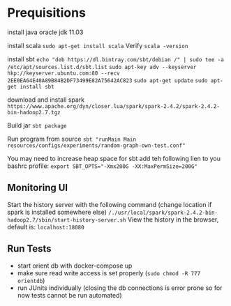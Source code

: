 # Prequisitions
install java oracle jdk 11.03

install scala
`sudo apt-get install scala`
Verify
`scala -version`


install sbt
`echo "deb https://dl.bintray.com/sbt/debian /" | sudo tee -a /etc/apt/sources.list.d/sbt.list`
`sudo apt-key adv --keyserver hkp://keyserver.ubuntu.com:80 --recv 2EE0EA64E40A89B84B2DF73499E82A75642AC823`
`sudo apt-get update`
`sudo apt-get install sbt`

download and install spark
`https://www.apache.org/dyn/closer.lua/spark/spark-2.4.2/spark-2.4.2-bin-hadoop2.7.tgz`

Build jar
`sbt package`

Run program from source
`sbt "runMain Main resources/configs/experiments/random-graph-own-test.conf"`

You may need to increase heap space for sbt
add teh following lien to you bashrc profile:
`export SBT_OPTS="-Xmx200G -XX:MaxPermSize=200G"`
## Monitoring UI

Start the history server with the following command (change location if spark is installed somewhere else)
`/./usr/local/spark/spark-2.4.2-bin-hadoop2.7/sbin/start-history-server.sh`
View the history in the browser, default is: `localhost:18080`


## Run Tests
- start orient db with docker-compose up
- make sure read write access is set properly (`sudo chmod -R 777 orientdb`)
- run JUnits individually (closing the db connections is error prone so for now tests cannot be run automated)
